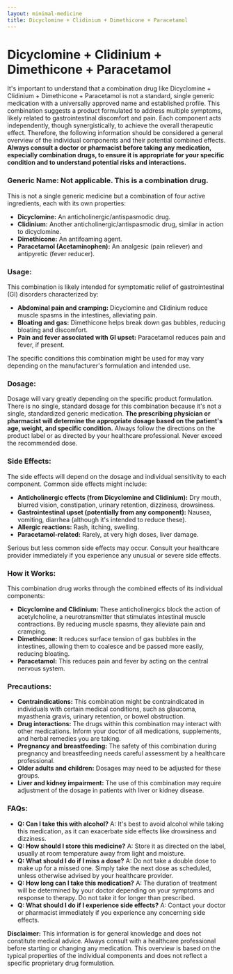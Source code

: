 ```yaml
---
layout: minimal-medicine
title: Dicyclomine + Clidinium + Dimethicone + Paracetamol
---
```


# Dicyclomine + Clidinium + Dimethicone + Paracetamol
It's important to understand that a combination drug like Dicyclomine + Clidinium + Dimethicone + Paracetamol is not a standard, single generic medication with a universally approved name and established profile.  This combination suggests a product formulated to address multiple symptoms, likely related to gastrointestinal discomfort and pain. Each component acts independently, though synergistically, to achieve the overall therapeutic effect.  Therefore, the following information should be considered a general overview of the individual components and their potential combined effects.  **Always consult a doctor or pharmacist before taking any medication, especially combination drugs, to ensure it is appropriate for your specific condition and to understand potential risks and interactions.**


### Generic Name:  Not applicable.  This is a combination drug.

This is not a single generic medicine but a combination of four active ingredients, each with its own properties:

* **Dicyclomine:** An anticholinergic/antispasmodic drug.
* **Clidinium:** Another anticholinergic/antispasmodic drug, similar in action to dicyclomine.
* **Dimethicone:** An antifoaming agent.
* **Paracetamol (Acetaminophen):** An analgesic (pain reliever) and antipyretic (fever reducer).


### Usage:

This combination is likely intended for symptomatic relief of gastrointestinal (GI) disorders characterized by:

* **Abdominal pain and cramping:** Dicyclomine and Clidinium reduce muscle spasms in the intestines, alleviating pain.
* **Bloating and gas:** Dimethicone helps break down gas bubbles, reducing bloating and discomfort.
* **Pain and fever associated with GI upset:** Paracetamol reduces pain and fever, if present.

The specific conditions this combination might be used for may vary depending on the manufacturer's formulation and intended use.


### Dosage:

Dosage will vary greatly depending on the specific product formulation.  There is no single, standard dosage for this combination because it's not a single, standardized generic medication.  **The prescribing physician or pharmacist will determine the appropriate dosage based on the patient's age, weight, and specific condition.**  Always follow the directions on the product label or as directed by your healthcare professional.  Never exceed the recommended dose.


### Side Effects:

The side effects will depend on the dosage and individual sensitivity to each component.  Common side effects might include:

* **Anticholinergic effects (from Dicyclomine and Clidinium):** Dry mouth, blurred vision, constipation, urinary retention, dizziness, drowsiness.
* **Gastrointestinal upset (potentially from any component):** Nausea, vomiting, diarrhea (although it's intended to reduce these).
* **Allergic reactions:** Rash, itching, swelling.
* **Paracetamol-related:**  Rarely, at very high doses, liver damage.

Serious but less common side effects may occur. Consult your healthcare provider immediately if you experience any unusual or severe side effects.


### How it Works:

This combination drug works through the combined effects of its individual components:

* **Dicyclomine and Clidinium:** These anticholinergics block the action of acetylcholine, a neurotransmitter that stimulates intestinal muscle contractions. By reducing muscle spasms, they alleviate pain and cramping.
* **Dimethicone:** It reduces surface tension of gas bubbles in the intestines, allowing them to coalesce and be passed more easily, reducing bloating.
* **Paracetamol:** This reduces pain and fever by acting on the central nervous system.


### Precautions:

* **Contraindications:** This combination might be contraindicated in individuals with certain medical conditions, such as glaucoma, myasthenia gravis, urinary retention, or bowel obstruction.  
* **Drug interactions:** The drugs within this combination may interact with other medications.  Inform your doctor of all medications, supplements, and herbal remedies you are taking.
* **Pregnancy and breastfeeding:**  The safety of this combination during pregnancy and breastfeeding needs careful assessment by a healthcare professional.
* **Older adults and children:**  Dosages may need to be adjusted for these groups.
* **Liver and kidney impairment:** The use of this combination may require adjustment of the dosage in patients with liver or kidney disease.


### FAQs:

* **Q: Can I take this with alcohol?** A: It's best to avoid alcohol while taking this medication, as it can exacerbate side effects like drowsiness and dizziness.
* **Q: How should I store this medicine?** A: Store it as directed on the label, usually at room temperature away from light and moisture.
* **Q: What should I do if I miss a dose?** A: Do not take a double dose to make up for a missed one. Simply take the next dose as scheduled, unless otherwise advised by your healthcare provider.
* **Q: How long can I take this medication?** A:  The duration of treatment will be determined by your doctor depending on your symptoms and response to therapy.  Do not take it for longer than prescribed.
* **Q: What should I do if I experience side effects?** A: Contact your doctor or pharmacist immediately if you experience any concerning side effects.


**Disclaimer:** This information is for general knowledge and does not constitute medical advice. Always consult with a healthcare professional before starting or changing any medication.  This overview is based on the typical properties of the individual components and does not reflect a specific proprietary drug formulation.
